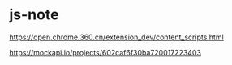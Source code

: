 # js-note

https://open.chrome.360.cn/extension_dev/content_scripts.html

https://mockapi.io/projects/602caf6f30ba720017223403
